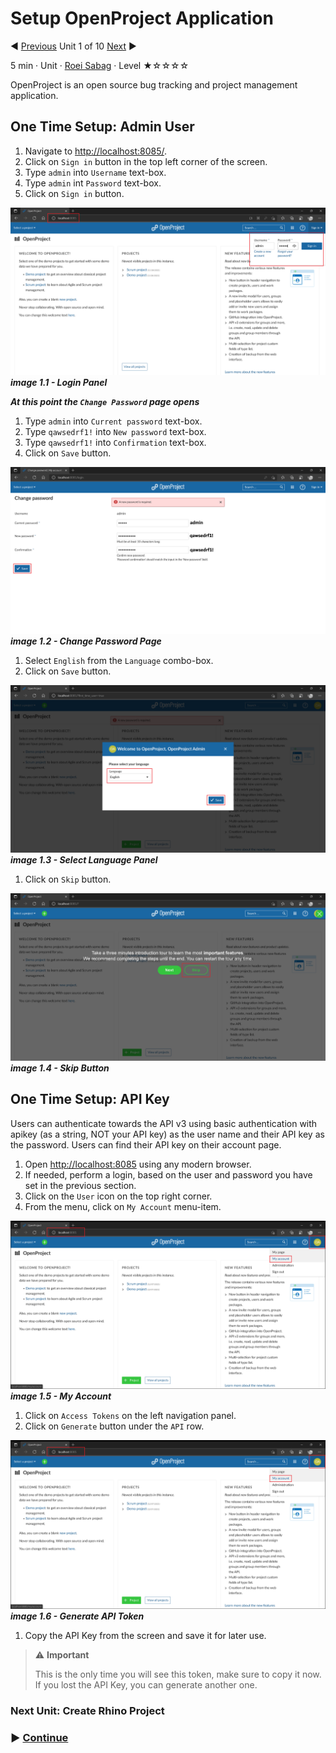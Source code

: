 # Setup OpenProject Application

:arrow_backward: [Previous](./00.Module.md) Unit 1 of 10 [Next](./02.CreateRhinoProject.md) :arrow_forward:

5 min · Unit · [Roei Sabag](https://www.linkedin.com/in/roei-sabag-247aa18/) · Level ★☆☆☆☆

OpenProject is an open source bug tracking and project management application.

## One Time Setup: Admin User

1. Navigate to [http://localhost:8085/](http://localhost:8085/).
2. Click on `Sign in` button in the top left corner of the screen.
3. Type `admin` into `Username` text-box.
4. Type `admin` int `Password` text-box.
5. Click on `Sign in` button.  

![image 1.1 - Login Panel](./Images/m01u01_1.png)  
_**image 1.1 - Login Panel**_  

_**At this point the `Change Password` page opens**_  

1. Type `admin` into `Current password` text-box.
2. Type `qawsedrf1!` into `New password` text-box.
3. Type `qawsedrf1!` into `Confirmation` text-box.
4. Click on `Save` button.  

![image 1.2 - Change Password Page](./Images/m01u01_2.png)  
_**image 1.2 - Change Password Page**_  

1. Select `English` from the `Language` combo-box.
2. Click on `Save` button.

![image 1.3 - Select Language Panel](./Images/m01u01_3.png)  
_**image 1.3 - Select Language Panel**_  

1. Click on `Skip` button.  

![image 1.4 - Skip Button](./Images/m01u01_4.png)  
_**image 1.4 - Skip Button**_

## One Time Setup: API Key

Users can authenticate towards the API v3 using basic authentication with apikey (as a string, NOT your API key) as the user name and their API key as the password. Users can find their API key on their account page.  

1. Open [http://localhost:8085](http://localhost:8085) using any modern browser.
2. If needed, perform a login, based on the user and password you have set in the previous section.
3. Click on the `User` icon on the top right corner.
4. From the menu, click on `My Account` menu-item.  

![image 1.5 - My Account](./Images/m01u01_5.png)  
_**image 1.5 - My Account**_  

1. Click on `Access Tokens` on the left navigation panel.
2. Click on `Generate` button under the `API` row.  

![image 1.6 - Generate API Token](./Images/m01u01_5.png)  
_**image 1.6 - Generate API Token**_  

1. Copy the API Key from the screen and save it for later use.  

> :warning: **Important**
>  
> This is the only time you will see this token, make sure to copy it now. If you lost the API Key, you can generate another one.  

### Next Unit: Create Rhino Project

### :arrow_forward: [Continue](./02.CreateRhinoProject.md)
